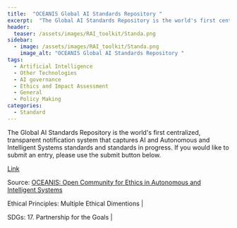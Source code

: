 ```yaml
---
title:  "OCEANIS Global AI Standards Repository "  
excerpt:  "The Global AI Standards Repository is the world's first centralized, transparent (...)"  
header:
  teaser: /assets/images/RAI_toolkit/Standa.png
sidebar:
  - image: /assets/images/RAI_toolkit/Standa.png
    image_alt: "OCEANIS Global AI Standards Repository "
tags:
  - Artificial Intelligence
  - Other Technologies
  - AI governance
  - Ethics and Impact Assessment
  - General
  - Policy Making
categories:
  - Standard
---
```

The Global AI Standards Repository is the world's first centralized, transparent notification system that captures AI and Autonomous and Intelligent Systems standards and standards in progress. If you would like to submit an entry, please use the submit button below.

[Link](https://ethicsstandards.org/repository/)

Source: [OCEANIS: Open Community for Ethics in Autonomous and Intelligent Systems]()

Ethical Principles: Multiple Ethical Dimentions | 

SDGs: 17. Partnership for the Goals | 

